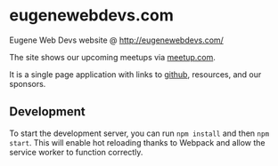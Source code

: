 # eugenewebdevs.com
Eugene Web Devs website @ http://eugenewebdevs.com/

The site shows our upcoming meetups via [meetup.com](https://www.meetup.com/eugenewebdevs/).

It is a single page application with links to [github](https://github.com/eugenewebdevs), resources, and our sponsors.


## Development

To start the development server, you can run `npm install` and then `npm start`. This will enable hot reloading thanks to Webpack and allow the service worker to function correctly.
